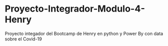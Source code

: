 # Proyecto-Integrador-Modulo-4-Henry
Proyecto integador del Bootcamp de Henry en python y Power By con data sobre el Covid-19
